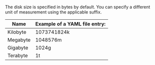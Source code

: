 The disk size is specified in bytes by default. You can specify a different unit of measurement using the applicable suffix.

| Name | Example of a YAML file entry: |
| ----- | ----- |
| Kilobyte | 1073741824k |
| Megabyte | 1048576m |
| Gigabyte | 1024g |
| Terabyte | 1t |

